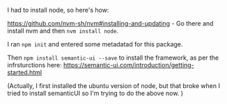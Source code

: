 I had to install node, so here's how: 

https://github.com/nvm-sh/nvm#installing-and-updating - Go there and install nvm and then 
`nvm install node`.

I ran `npm init` and entered some metadatad for this package. 

Then `npm install semantic-ui --save` to install the framework, as per the infrsturctions here: https://semantic-ui.com/introduction/getting-started.html

(Actually, I first installed the ubuntu version of node, but that broke when I tried to install semanticUI so I'm trying to do the above now. )
